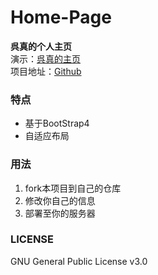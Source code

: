 # Home-Page
**呉真的个人主页**  
演示：[呉真的主页](https://www.i5zhen.com/)  
项目地址：[Github](https://github.com/kuretru/Home-Page)  

### 特点 
* 基于BootStrap4
* 自适应布局

### 用法
1. fork本项目到自己的仓库  
2. 修改你自己的信息  
3. 部署至你的服务器  

### LICENSE  
GNU General Public License v3.0
